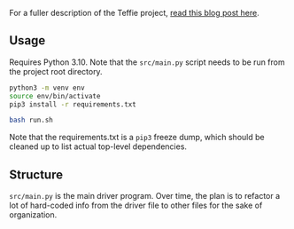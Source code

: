 For a fuller description of the Teffie project, [read this blog post here](https://musicer-kw.com/software/teffie-ai-for-tefl/).

## Usage

Requires Python 3.10. Note that the `src/main.py` script needs to be run from the project root directory.

```bash
python3 -m venv env
source env/bin/activate
pip3 install -r requirements.txt

bash run.sh
```

Note that the requirements.txt is a `pip3` freeze dump, which should be cleaned up to list actual top-level dependencies.

## Structure

`src/main.py` is the main driver program. Over time, the plan is to refactor a lot of hard-coded info from the driver file to other files for the sake of organization.
